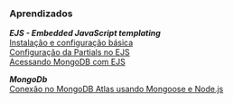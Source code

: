 ### Aprendizados
***EJS - Embedded JavaScript templating***<br/>
<a href="https://github.com/fabiomdg1/EJS-Instacao-e-Configuracao-Basica" rel="nofollow">Instalação e configuração básica<a><br/>
<a href="https://github.com/fabiomdg1/EJS-Instacao-e-Configuracao-da-Partials" rel="nofollow">Configuração da Partials no EJS<a><br/>
<a href="#">Acessando MongoDB com EJS<a>
  
***MongoDb***<br/>
 <a href="https://github.com/fabiomdg1/MongoDb-Conexao-Mongoose">Conexão no MongoDB Atlas usando Mongoose e Node.js</a>

